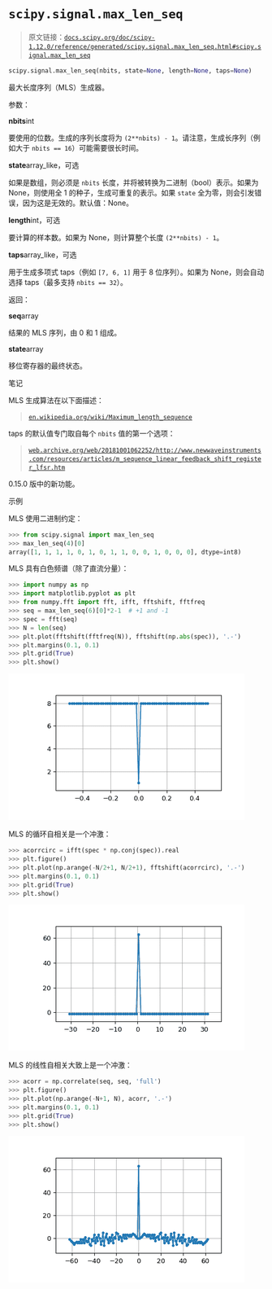 # `scipy.signal.max_len_seq`

> 原文链接：[`docs.scipy.org/doc/scipy-1.12.0/reference/generated/scipy.signal.max_len_seq.html#scipy.signal.max_len_seq`](https://docs.scipy.org/doc/scipy-1.12.0/reference/generated/scipy.signal.max_len_seq.html#scipy.signal.max_len_seq)

```py
scipy.signal.max_len_seq(nbits, state=None, length=None, taps=None)
```

最大长度序列（MLS）生成器。

参数：

**nbits**int

要使用的位数。生成的序列长度将为 `(2**nbits) - 1`。请注意，生成长序列（例如大于 `nbits == 16`）可能需要很长时间。

**state**array_like，可选

如果是数组，则必须是 `nbits` 长度，并将被转换为二进制（bool）表示。如果为 None，则使用全 1 的种子，生成可重复的表示。如果 `state` 全为零，则会引发错误，因为这是无效的。默认值：None。

**length**int，可选

要计算的样本数。如果为 None，则计算整个长度 `(2**nbits) - 1`。

**taps**array_like，可选

用于生成多项式 taps（例如 `[7, 6, 1]` 用于 8 位序列）。如果为 None，则会自动选择 taps（最多支持 `nbits == 32`）。

返回：

**seq**array

结果的 MLS 序列，由 0 和 1 组成。

**state**array

移位寄存器的最终状态。

笔记

MLS 生成算法在以下面描述：

> [`en.wikipedia.org/wiki/Maximum_length_sequence`](https://en.wikipedia.org/wiki/Maximum_length_sequence)

taps 的默认值专门取自每个 `nbits` 值的第一个选项：

> [`web.archive.org/web/20181001062252/http://www.newwaveinstruments.com/resources/articles/m_sequence_linear_feedback_shift_register_lfsr.htm`](https://web.archive.org/web/20181001062252/http://www.newwaveinstruments.com/resources/articles/m_sequence_linear_feedback_shift_register_lfsr.htm)

0.15.0 版中的新功能。

示例

MLS 使用二进制约定：

```py
>>> from scipy.signal import max_len_seq
>>> max_len_seq(4)[0]
array([1, 1, 1, 1, 0, 1, 0, 1, 1, 0, 0, 1, 0, 0, 0], dtype=int8) 
```

MLS 具有白色频谱（除了直流分量）：

```py
>>> import numpy as np
>>> import matplotlib.pyplot as plt
>>> from numpy.fft import fft, ifft, fftshift, fftfreq
>>> seq = max_len_seq(6)[0]*2-1  # +1 and -1
>>> spec = fft(seq)
>>> N = len(seq)
>>> plt.plot(fftshift(fftfreq(N)), fftshift(np.abs(spec)), '.-')
>>> plt.margins(0.1, 0.1)
>>> plt.grid(True)
>>> plt.show() 
```

![../../_images/scipy-signal-max_len_seq-1_00_00.png](img/28fa6b57c3f2c4c9067a71ed319edab6.png)

MLS 的循环自相关是一个冲激：

```py
>>> acorrcirc = ifft(spec * np.conj(spec)).real
>>> plt.figure()
>>> plt.plot(np.arange(-N/2+1, N/2+1), fftshift(acorrcirc), '.-')
>>> plt.margins(0.1, 0.1)
>>> plt.grid(True)
>>> plt.show() 
```

![../../_images/scipy-signal-max_len_seq-1_01_00.png](img/3e3512f04859d73ff14ca4641318555a.png)

MLS 的线性自相关大致上是一个冲激：

```py
>>> acorr = np.correlate(seq, seq, 'full')
>>> plt.figure()
>>> plt.plot(np.arange(-N+1, N), acorr, '.-')
>>> plt.margins(0.1, 0.1)
>>> plt.grid(True)
>>> plt.show() 
```

![../../_images/scipy-signal-max_len_seq-1_02_00.png](img/db7ac58351045af9fa189a8d7ecccc7a.png)
